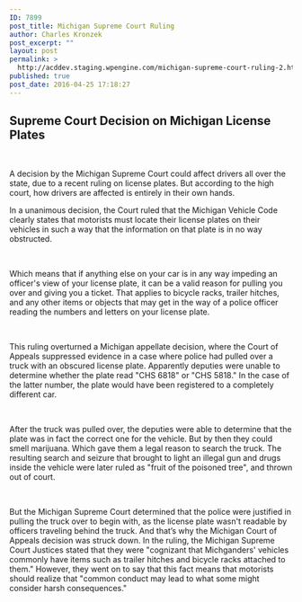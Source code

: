 ```yaml
---
ID: 7899
post_title: Michigan Supreme Court Ruling
author: Charles Kronzek
post_excerpt: ""
layout: post
permalink: >
  http://acddev.staging.wpengine.com/michigan-supreme-court-ruling-2.html
published: true
post_date: 2016-04-25 17:18:27
---
```

<h2>Supreme<b> Court Decision on Michigan License Plates</b></h2>
&nbsp;

<span style="font-weight: 400;">A decision by the Michigan Supreme Court could affect drivers all over the state, due to a recent ruling on license plates. But according to the high court, how drivers are affected is entirely in their own hands.</span>

<!--more-->

<span style="font-weight: 400;">In a unanimous decision, the Court ruled that the Michigan Vehicle Code clearly states that motorists must locate their license plates on their vehicles in such a way that the information on that plate is in no way obstructed. </span>

&nbsp;

<span style="font-weight: 400;">Which means that if anything else on your car is in any way impeding an officer's view of your license plate, it can be a valid reason for pulling you over and giving you a ticket. That applies to bicycle racks, trailer hitches, and any other items or objects that may get in the way of a police officer reading the numbers and letters on your license plate.</span>

&nbsp;

<span style="font-weight: 400;">This ruling overturned a Michigan appellate decision, where the Court of Appeals suppressed evidence in a case where police had pulled over a truck with an obscured license plate. Apparently deputies were unable to determine whether the plate read "CHS 6818" or "CHS 5818." In the case of the latter number, the plate would have been registered to a completely different car.</span>

&nbsp;

<span style="font-weight: 400;">After the truck was pulled over, the deputies were able to determine that the plate was in fact the correct one for the vehicle. But by then they could smell marijuana. Which gave them a legal reason to search the truck. The resulting search and seizure that brought to light an illegal gun and drugs inside the vehicle were later ruled as "fruit of the poisoned tree", and thrown out of court.</span>

&nbsp;

<span style="font-weight: 400;">But the Michigan Supreme Court determined that the police were justified in pulling the truck over to begin with, as the license plate wasn't readable by officers traveling behind the truck. And that’s why the Michigan Court of Appeals decision was struck down.</span>
<span style="font-weight: 400;">In the ruling, the Michigan Supreme Court Justices stated that they were "cognizant that Michganders' vehicles commonly have items such as trailer hitches and bicycle racks attached to them." However, they went on to say that this fact means that motorists should realize that "common conduct may lead to what some might consider harsh consequences."</span>